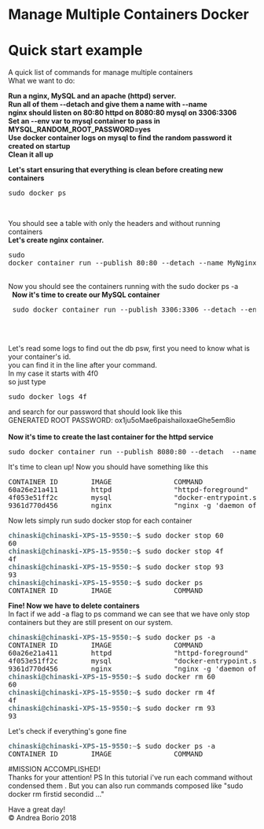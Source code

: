 # Manage Multiple Containers Docker
# Quick start example
A quick list of commands for manage multiple containers <br/>
What we want to do:<br/>

<b>
  
 Run a nginx, MySQL and an apache (httpd) server. <br/>
 Run all of them  --detach and give them a name with --name <br/>
 nginx should listen on 80:80 httpd on 8080:80 mysql on 3306:3306 <br/>
 Set an --env var to mysql container to pass in MYSQL_RANDOM_ROOT_PASSWORD=yes <br/>
 Use docker container logs on mysql to find the random password it created on startup <br/>
 Clean it all up <br/>
</b>

 <b>Let's start ensuring that everything is clean before creating new containers </b> <br/>
   <pre>sudo docker ps
</pre><br/>
You should see a table   with only the headers and without running containers <br/>
 <b>Let's create nginx container. </b> <br/>
    <pre>sudo docker container run --publish 80:80 --detach --name MyNginx nginx 
</pre> <br/>
Now you should see the containers running with the sudo docker ps -a <br/>
  <b> Now it's time to create our MySQL container </b> <br/>
<pre> sudo docker container run --publish 3306:3306 --detach --env MYSQL_RANDOM_ROOT_PASSWORD=&quot;yes&quot; --name MyMySQL mysql
</pre> <br/>
   <br/>
Let's read some logs to find out the db psw, first you need to know what is your container's id. <br/>
 you can find it in the line after your command. <br/>
In my case it starts with 4f0 <br/>
so just type <br/>
<pre>sudo docker logs 4f
</pre> 
and search for our password that  should look like this<br/>
GENERATED ROOT PASSWORD: ox1ju5oMae6paishailoxaeGhe5em8io<br/>
<br>
<b> Now it's time to create the last container for the httpd service </b>

<pre>sudo docker container run --publish 8080:80 --detach  --name Myhttpd  httpd
</pre>


It's time to clean up!
Now you should have something like this 
<pre>CONTAINER ID        IMAGE               COMMAND                  CREATED             STATUS              PORTS                               NAMES
60a26e21a411        httpd               &quot;httpd-foreground&quot;       29 minutes ago      Up 24 seconds       0.0.0.0:8080-&gt;80/tcp                Myhttpd
4f053e51ff2c        mysql               &quot;docker-entrypoint.s…&quot;   About an hour ago   Up 16 seconds       0.0.0.0:3306-&gt;3306/tcp, 33060/tcp   MyMySQL
9361d770d456        nginx               &quot;nginx -g &apos;daemon of…&quot;   About an hour ago   Up 3 seconds        0.0.0.0:80-&gt;80/tcp                  MyNginx
</pre>

Now lets simply run sudo docker stop for each container <br /> 
<pre><font color="#586E75"><b>chinaski@chinaski-XPS-15-9550</b></font>:<font color="#839496"><b>~</b></font>$ sudo docker stop 60
60
<font color="#586E75"><b>chinaski@chinaski-XPS-15-9550</b></font>:<font color="#839496"><b>~</b></font>$ sudo docker stop 4f
4f
<font color="#586E75"><b>chinaski@chinaski-XPS-15-9550</b></font>:<font color="#839496"><b>~</b></font>$ sudo docker stop 93
93
<font color="#586E75"><b>chinaski@chinaski-XPS-15-9550</b></font>:<font color="#839496"><b>~</b></font>$ sudo docker ps
CONTAINER ID        IMAGE               COMMAND             CREATED             STATUS              PORTS               NAMES
</pre>
<b> Fine! Now we have to delete containers </b> <br/>
In fact if we add -a flag to ps command we can see that we have only stop containers but they are still present on our system.
<pre><font color="#586E75"><b>chinaski@chinaski-XPS-15-9550</b></font>:<font color="#839496"><b>~</b></font>$ sudo docker ps -a
CONTAINER ID        IMAGE               COMMAND                  CREATED             STATUS                     PORTS               NAMES
60a26e21a411        httpd               &quot;httpd-foreground&quot;       38 minutes ago      Exited (0) 5 minutes ago                       Myhttpd
4f053e51ff2c        mysql               &quot;docker-entrypoint.s…&quot;   About an hour ago   Exited (0) 5 minutes ago                       MyMySQL
9361d770d456        nginx               &quot;nginx -g &apos;daemon of…&quot;   About an hour ago   Exited (0) 5 minutes ago                       MyNginx
<font color="#586E75"><b>chinaski@chinaski-XPS-15-9550</b></font>:<font color="#839496"><b>~</b></font>$ sudo docker rm 60
60
<font color="#586E75"><b>chinaski@chinaski-XPS-15-9550</b></font>:<font color="#839496"><b>~</b></font>$ sudo docker rm 4f
4f
<font color="#586E75"><b>chinaski@chinaski-XPS-15-9550</b></font>:<font color="#839496"><b>~</b></font>$ sudo docker rm 93
93
</pre>

Let's check if everything's gone fine
<pre><font color="#586E75"><b>chinaski@chinaski-XPS-15-9550</b></font>:<font color="#839496"><b>~</b></font>$ sudo docker ps -a
CONTAINER ID        IMAGE               COMMAND             CREATED             STATUS              PORTS               NAMES
</pre>

#MISSION ACCOMPLISHED! <br/>
Thanks for your attention!
PS In this tutorial i've run each command without condensed them . But you can also run commands composed like "sudo docker rm firstid secondid ..." <br/>

Have a great day! <br/>
© Andrea Borio 2018
